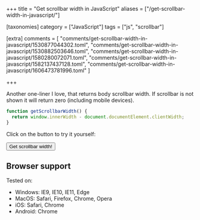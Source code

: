 +++
title = "Get scrollbar width in JavaScript"
aliases = ["/get-scrollbar-width-in-javascript/"]

[taxonomies]
category = ["JavaScript"]
tags = ["js", "scrollbar"]

[extra]
comments = [
  "comments/get-scrollbar-width-in-javascript/1530877044302.toml",
  "comments/get-scrollbar-width-in-javascript/1530882503646.toml",
  "comments/get-scrollbar-width-in-javascript/1580280072071.toml",
  "comments/get-scrollbar-width-in-javascript/1582137437128.toml",
  "comments/get-scrollbar-width-in-javascript/1606473781996.toml"
]

+++

Another one-liner I love, that returns body scrollbar width.
If scrollbar is not shown it will return zero (including mobile devices).

```js
function getScrollbarWidth() {
  return window.innerWidth - document.documentElement.clientWidth;
}
```

Click on the button to try it yourself:

<button class="btn btn--main btn--sm" onclick="alert('Scroll bar width is ' + (window.innerWidth - document.documentElement.clientWidth) + 'px')">Get scrollbar width!</button>

## Browser support

Tested on:
* Windows: IE9, IE10, IE11, Edge
* MacOS: Safari, Firefox, Chrome, Opera
* iOS: Safari, Chrome
* Android: Chrome
